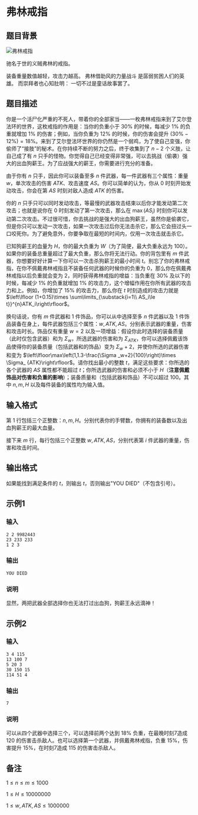 # 弗林戒指

## 题目背景

![弗林戒指](https://s1.328888.xyz/2022/05/21/dlSx4.png)

驰名于世的义贼弗林的戒指。

装备重量数值越轻，攻击力越高。
弗林借助风的力量战斗
是孱弱贫困人们的英雄。
而崇拜者也心知肚明：
一切不过是童话故事罢了。

## 题目描述

你是一个活尸化严重的不死人，带着你的全部家当——一枚弗林戒指来到了艾尔登法环的世界，这枚戒指的作用是：当你的负重小于 $30\%$ 的时候，每减少 $1\%$ 的负重就增加 $1\%$ 的伤害；例如，当你负重为 $12\%$ 的时候，你的伤害会提升 $(30\%-12\%)=18\%$。来到了艾尔登法环世界的你仍然是一个弱鸡，为了使自己变强，你偷师了“接肢”的秘术。在你持续不断的努力之后，终于收集到了 $n-2$ 个义肢，让自己成了有 $n$ 只手的怪物。你觉得自己已经变得非常强，可以去挑战（偷袭）强大的出血狗薪王。为了应战强大的薪王，你需要进行充分的准备。

由于你有 $n$ 只手，因此你可以装备至多 $n$ 件武器，每一件武器有三个属性：重量 $w$，单次攻击的伤害 $ATK$、攻击速度 $AS$。你可以简单的认为，你从 $0$ 时刻开始发动攻击，你会在第 $AS$ 时刻对敌人造成 $ATK$ 的伤害。

你的 $n$ 只手只可以同时发动攻击，等最慢的武器攻击结束以后你才能发动第二次攻击；也就是说你在 $0$ 时刻发动了第一次攻击，那么在 $\max(AS_i)$ 时刻你可以发动第二次攻击。不过很可惜，你去挑战的是强大的出血狗薪王，虽然你是偷袭它，但是你只可以发动一次攻击，如果一次攻击过后你无法击杀它，那么它会扭过头一口咬死你。为了避免意外，你要争取在最短的时间内，仅用一次攻击就击杀它。

已知狗薪王的血量为 $H$，你的最大负重为 $W$（为了简便，最大负重永远为 $100$）。如果你的装备总重量超过了最大负重，那么你将无法行动。你的背包里有 $m$ 件武器，你想要好好计算一下你可以一次击杀狗薪王的最小时间 $t$。别忘了你的弗林戒指，在你不佩戴弗林戒指且不装备任何武器的时候你的负重为 $0$，那么你在佩戴弗林戒指以后负重就会变为 $2$，同时获得弗林戒指的增益：当负重在 $30\%$ 及以下的时候，每减少 $1\%$ 的负重就增加 $1\%$ 的攻击力，这个增幅作用在你所有武器的攻击力和上。例如，你增加了 $15\%$ 的攻击力，那么你在 $t$ 时刻造成的攻击力就是 $\left\lfloor (1+0.15)\times \sum\limits_{\substack{i=1\\ AS_i\le t}}^{n}ATK_i\right\rfloor$。

换句话说，你有 $m$ 件武器和 $1$ 件饰品，你可以从中选择至多 $n$ 件武器以及 $1$ 件饰品装备在身上，每件武器包括三个属性：$w,ATK,AS$。分别表示武器的重量，伤害和攻击时长。饰品仅有重量 $w=2$ 以及一项增益：假设你此时选择的装备质量（此时仅包含武器）和为 $\Sigma_w$，所选武器的伤害和为 $\Sigma _{ATK}$，你可以选择佩戴该饰品使得你的装备质量（包括武器和的饰品）变为 $\Sigma_ w+2$，并使你所选的武器伤害和变为 $\left\lfloor\max\left(1,1.3-\frac{\Sigma _w+2}{100}\right)\times \Sigma_ {ATK}\right\rfloor$。请你找出最小的整数 $t$，满足这些要求：你所选的各个武器的 $AS$ 属性都不能超过 $t$；你所选武器的伤害和必须不小于 $H$（**注意佩戴饰品对伤害和负重的影响**）；装备质量和（包括武器和饰品）不可以超过 $100$。其中 $n,m,H$ 以及每件装备的属性均为输入值。

## 输入格式

第 $1$ 行包括三个正整数：$n,m,H$。分别代表你的手臂数，你拥有的装备数以及出血狗薪王的最大血量。

接下来 $m$ 行，每行包括三个正整数 $w,ATK,AS$，分别代表第 $i$ 件武器的重量，伤害和攻击时间。

## 输出格式

如果能找到满足条件的 $t$，则输出 $t$，否则输出"YOU DIED"（不包含引号）。

## 示例1

### 输入

```
2 2 9982443
23 233 233
1 2 3
```

### 输出

```
YOU DIED
```

### 说明

显然，两把武器全部选择你也无法打过出血狗，狗薪王永远滴神！

## 示例2

### 输入

```
3 4 115
13 100 7
5 20 3
30 150 15
114 51 4
```

### 输出

```
7
```

### 说明

可以从四个武器中选择三个，可以选择前两个达到 $18\%$ 负重，在最晚时刻7造成 $120$ 的伤害击杀敌人。也可以选择第一个武器，并佩戴弗林戒指，负重 $15\%$，伤害提升 $15\%$，在时刻7造成 $115$ 的伤害击杀敌人。

## 备注

$1\le n\le m\le 1000$

$1\le H\le 10000000$

$1\le w,ATK,AS\le 1000000$